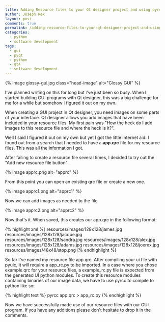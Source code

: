 ```yaml
---
title: Adding Resource files to your Qt designer project and using pyrcc with python
author: Joseph Rex
layout: post
comments: true
permalink: /adding-resource-files-to-your-qt-designer-project-and-using-pyrcc-with-python/
categories:
  - python
  - software development
tags:
  - gui
  - pyqt
  - python
  - qt4
  - software development
---
```

{% image glossy-gui.jpg class="head-image" alt="Glossy GUI" %}

I've planned writing on this for long but I've just been so busy. When I started building GUI programs with Qt designer, this was a big challenge for me for a while but somehow I figured it out on my own.

When creating a GUI project in Qt designer, you need images on some parts of your interface. Qt designer allows you add images that have been included in your resource files. My first pain was "How the heck do I add images to this resource file and where the heck is it?".

Well I said I figured it out on my own but yet I got the little internet aid. I found out from a search that I needed to have a **app.qrc** file for my resource files. This was all the information I got.

After failing to create a resource file several times, I decided to try out the "Add new resource file button"

{% image apprc.png alt="apprc" %}

From this point you can open an existing qrc file or create a new one.

{% image apprc1.png alt="apprc1" %}

Now we can add images as needed to the file

{% image apprc2.png alt="apprc2" %}

Now that's it. When saved, this creates our app.qrc in the following format:

{% highlight xml %}
<RCC>
  <qresource prefix="/images">
    <file>resources/images/128x128/james.jpg</file>
    <file>resources/images/128x128/jacque.jpg</file>
    <file>resources/images/128x128/sandra.jpg</file>
    <file>resources/images/128x128/alex.jpg</file>
    <file>resources/images/128x128/adams.jpg</file>
    <file>resources/images/128x128/joerex.jpg</file>
    <file>resources/images/48x48/stop.png</file>
  </qresource>
</RCC>
{% endhighlight %}

So far I've named my resource file app.qrc. After compiling your ui file with pyuic, it will require a app\_rc.py to be imported. In a case where you chose example.qrc for your resource files, a example\_rc.py file is expected from the generated UI python modules. To create this resource modules containing binaries of our image data, we have to use pyrcc to compile to python like so:

{% highlight text %}
pyrcc app.qrc > app_rc.py
{% endhighlight %}

Now we have successfully made use of our resource files with our GUI program. If you have any additions please don't hesitate to drop it in the comments.